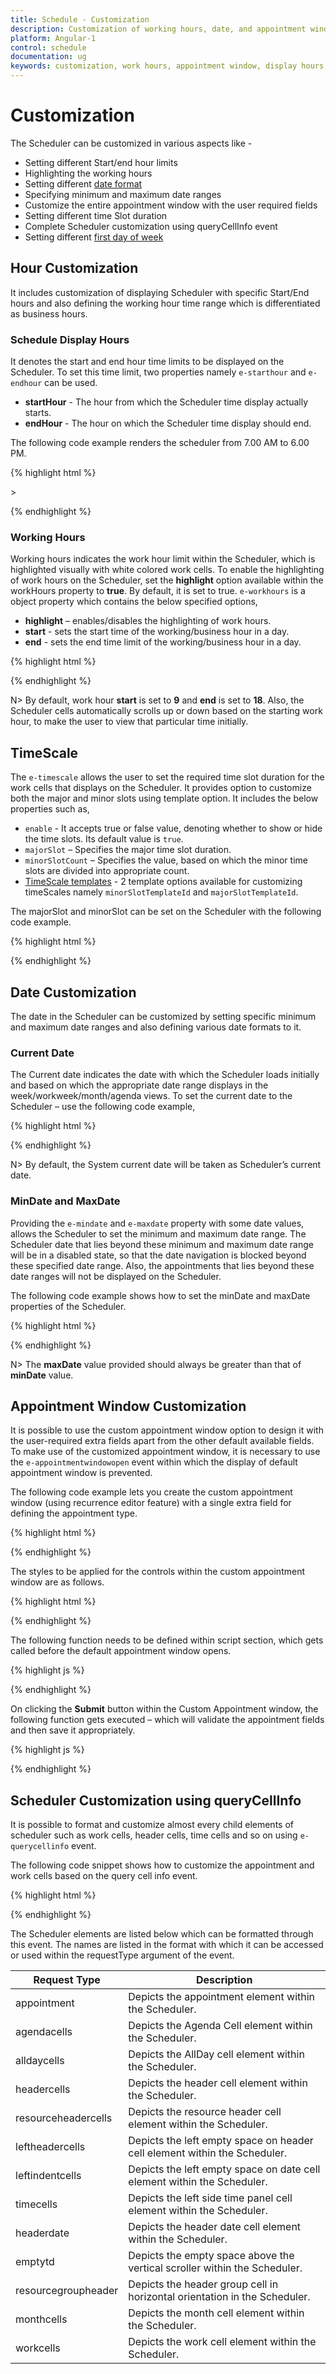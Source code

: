 ```yaml
---
title: Schedule - Customization	
description: Customization of working hours, date, and appointment window
platform: Angular-1
control: schedule
documentation: ug
keywords: customization, work hours, appointment window, display hours, Query cell info
---
```

# Customization

The Scheduler can be customized in various aspects like - 

* Setting different Start/end hour limits
* Highlighting the working hours 
* Setting different [date format](/angular-1/schedule/globalization-and-localization#date-format)
* Specifying minimum and maximum date ranges 
* Customize the entire appointment window with the user required fields
* Setting different time Slot duration
* Complete Scheduler customization using queryCellInfo event
* Setting different [first day of week](/angular-1/schedule/globalization-and-localization#first-day-of-week)

## Hour Customization

It includes customization of displaying Scheduler with specific Start/End hours and also defining the working hour time range which is differentiated as business hours.

### Schedule Display Hours

It denotes the start and end hour time limits to be displayed on the Scheduler. To set this time limit, two properties namely `e-starthour` and `e-endhour` can be used. 

* **startHour** - The hour from which the Scheduler time display actually starts.
* **endHour** - The hour on which the Scheduler time display should end.

The following code example renders the scheduler from 7.00 AM to 6.00 PM.

{% highlight html %}

<!DOCTYPE html>
<html lang="en" xmlns="http://www.w3.org/1999/xhtml" ng-app="ScheduleApp">
<head>
    <!-- Dependency file references -->>
</head>
<body>
    <div ng-controller="ScheduleCtrl">
        <ej-schedule id="Schedule1" e-width="100%" e-height="525px" e-starthour="7" e-endhour="18" e-currentdate="setDate" e-appointmentsettings-datasource="dataSource">
        </ej-schedule>
    </div>
    <script type="text/javascript">
        angular.module('ScheduleApp', ['ejangular']).controller('ScheduleCtrl', function ($scope) {
            $scope.dataSource = [{
                Id: 100,
                Subject: "Wild Discovery",
                StartTime: new Date(2017, 1, 7, 9, 00),
                EndTime: new Date(2017, 1, 7, 10, 30)
            }];
            $scope.setDate = new Date(2017, 1, 7);
        });
    </script>
</body>
</html>

{% endhighlight %}

### Working Hours

Working hours indicates the work hour limit within the Scheduler, which is highlighted visually with white colored work cells. To enable the highlighting of work hours on the Scheduler, set the **highlight** option available within the workHours property to **true**. By default, it is set to true. `e-workhours` is a object property which contains the below specified options,

* **highlight** – enables/disables the highlighting of work hours.
* **start** - sets the start time of the working/business hour in a day. 
* **end** - sets the end time limit of the working/business hour in a day. 


{% highlight html %}

<!DOCTYPE html>
<html lang="en" xmlns="http://www.w3.org/1999/xhtml" ng-app="ScheduleApp">
<head>
    <!-- Dependency file references -->
</head>
<body>
    <div ng-controller="ScheduleCtrl">
        <ej-schedule id="Schedule1" e-width="100%" e-height="525px" e-workhours-highlight="true" e-workhours-start="8" e-workhours-end="16" e-currentdate="setDate" e-appointmentsettings-datasource="dataSource">
        </ej-schedule>
    </div>
    <script type="text/javascript">
        angular.module('ScheduleApp', ['ejangular']).controller('ScheduleCtrl', function ($scope) {
            $scope.dataSource = [{
                Id: 100,
                Subject: "Wild Discovery",
                StartTime: new Date(2017, 1, 7, 9, 00),
                EndTime: new Date(2017, 1, 7, 10, 30)
            }];
            $scope.setDate = new Date(2017, 1, 7);
        });
    </script>
</body>
</html>

{% endhighlight %}

N> By default, work hour **start** is set to **9** and **end** is set to **18**. Also, the Scheduler cells automatically scrolls up or down based on the starting work hour, to make the user to view that particular time initially.

## TimeScale

The `e-timescale` allows the user to set the required time slot duration for the work cells that displays on the Scheduler. It provides option to customize both the major and minor slots using template option. It includes the below properties such as,

* `enable` - It accepts true or false value, denoting whether to show or hide the time slots. Its default value is `true`.
* `majorSlot` – Specifies the major time slot duration.
* `minorSlotCount` – Specifies the value, based on which the minor time slots are divided into appropriate count.
* [TimeScale templates](/angular-1/schedule/templates#timescale-templates) - 2 template options available for customizing timeScales namely `minorSlotTemplateId` and `majorSlotTemplateId`. 

The majorSlot and minorSlot can be set on the Scheduler with the following code example.

{% highlight html %}

<!DOCTYPE html>
<html lang="en" xmlns="http://www.w3.org/1999/xhtml" ng-app="ScheduleApp">
<head>
    <!-- Dependency file references -->
</head>
<body>
    <div ng-controller="ScheduleCtrl">
        <ej-schedule id="Schedule1" e-width="100%" e-height="525px" e-timescale-enable="true" e-timescale-majorslot="60" e-timescale-minorslotcount="6" e-currentdate="setDate" e-appointmentsettings-datasource="dataSource">
        </ej-schedule>
    </div>
    <script type="text/javascript">
        angular.module('ScheduleApp', ['ejangular']).controller('ScheduleCtrl', function ($scope) {
            $scope.dataSource = [{
                Id: 100,
                Subject: "Wild Discovery",
                StartTime: new Date(2017, 1, 7, 9, 00),
                EndTime: new Date(2017, 1, 7, 10, 30)
            }];
            $scope.setDate = new Date(2017, 1, 7);
        });
    </script>
</body>
</html>

{% endhighlight %}

## Date Customization

The date in the Scheduler can be customized by setting specific minimum and maximum date ranges and also defining various date formats to it.

### Current Date

The Current date indicates the date with which the Scheduler loads initially and based on which the appropriate date range displays in the week/workweek/month/agenda views. To set the current date to the Scheduler – use the following code example,

{% highlight html %}

<!DOCTYPE html>
<html lang="en" xmlns="http://www.w3.org/1999/xhtml" ng-app="ScheduleApp">
<head>
    <!-- Dependency file references -->
</head>
<body>
    <div ng-controller="ScheduleCtrl">
        <ej-schedule id="Schedule1" e-width="100%" e-height="525px" e-currentdate="setDate" e-appointmentsettings-datasource="dataSource">
        </ej-schedule>
    </div>
    <script type="text/javascript">
        angular.module('ScheduleApp', ['ejangular']).controller('ScheduleCtrl', function ($scope) {
            $scope.dataSource = [{
                Id: 100,
                Subject: "Wild Discovery",
                StartTime: new Date(2017, 1, 7, 9, 00),
                EndTime: new Date(2017, 1, 7, 10, 30)
            }];
            $scope.setDate = new Date(2017, 1, 7);
        });
    </script>
</body>
</html>

{% endhighlight %}

N> By default, the System current date will be taken as Scheduler’s current date.

### MinDate and MaxDate

Providing the `e-mindate` and `e-maxdate` property with some date values, allows the Scheduler to set the minimum and maximum date range. The Scheduler date that lies beyond these minimum and maximum date range will be in a disabled state, so that the date navigation is blocked beyond these specified date range. Also, the appointments that lies beyond these date ranges will not be displayed on the Scheduler.  

The following code example shows how to set the minDate and maxDate properties of the Scheduler.

{% highlight html %}

<!DOCTYPE html>
<html lang="en" xmlns="http://www.w3.org/1999/xhtml" ng-app="ScheduleApp">
<head>
    <!-- Dependency file references -->
</head>
<body>
    <div ng-controller="ScheduleCtrl">
        <ej-schedule id="Schedule1" e-width="100%" e-height="525px" e-mindate="minDate" e-maxdate="maxDate" e-currentdate="setDate" e-appointmentsettings-datasource="dataSource">
        </ej-schedule>
    </div>
    <script type="text/javascript">
        angular.module('ScheduleApp', ['ejangular']).controller('ScheduleCtrl', function ($scope) {
            $scope.dataSource = [{
                Id: 100,
                Subject: "Wild Discovery",
                StartTime: new Date(2017, 1, 7, 9, 00),
                EndTime: new Date(2017, 1, 7, 10, 30)
            }];
            $scope.setDate = new Date(2017, 1, 7);
            $scope.minDate = new Date(2017, 1, 4);
            $scope.maxDate = new Date(2017, 1, 10);
        });
    </script>
</body>
</html>

{% endhighlight %}

N> The **maxDate** value provided should always be greater than that of **minDate** value.

## Appointment Window Customization

It is possible to use the custom appointment window option to design it with the user-required extra fields apart from the other default available fields. To make use of the customized appointment window, it is necessary to use the `e-appointmentwindowopen` event within which the display of default appointment window is prevented.

The following code example lets you create the custom appointment window (using recurrence editor feature) with a single extra field for defining the appointment type.

{% highlight html %}

<!DOCTYPE html>
<html lang="en" xmlns="http://www.w3.org/1999/xhtml" ng-app="ScheduleApp">
<head>
    <!-- Dependency file references -->
</head>
<body>
    <div ng-controller="ScheduleCtrl">
        <ej-schedule id="Schedule1" e-width="100%" e-height="525px" e-currentdate="setDate" e-appointmentwindowopen="onAppointmentWindowOpen" e-appointmentsettings-datasource="appointments"
            e-appointmentsettings-id="Id"
            e-appointmentsettings-subject="Subject"
            e-appointmentsettings-starttime="StartTime"
            e-appointmentsettings-endtime="EndTime"
            e-appointmentsettings-description="Description"
            e-appointmentsettings-allday="AllDay"
            e-appointmentsettings-recurrence="Recurrence"
            e-appointmentsettings-recurrencerule="RecurrenceRule">
        </ej-schedule>
        <div id="customWindow" ej-dialog e-width="600" e-height="auto" e-position-x="200" e-position-y="100" e-showoninit="false" e-enablemodal="true" e-title="Appointment Window" e-enableresize="false" e-allowkeyboardnavigation="false" e-close="clearFields" style="display: none">
            <div id="appWindow">
                <form id="custom">
                    <table width="100%" cellpadding="5">
                        <tbody>
                            <tr style="display: none">
                                <td>Id:
                                </td>
                                <td colspan="2">
                                    <input id="customId" type="text" name="Id" />
                                </td>
                            </tr>
                            <tr>
                                <td>Subject:
                                </td>
                                <td colspan="2">
                                    <input id="subject" type="text" value="" name="Subject" onfocus="temp()" style="width: 100%" />
                                </td>
                            </tr>
                            <tr>
                                <td>Description:
                                </td>
                                <td colspan="2">
                                    <textarea id="customdescription" name="Description" rows="3" cols="50" style="width: 100%; resize: vertical"></textarea>
                                </td>
                            </tr>
                            <tr>
                                <td>StartTime:
                                </td>
                                <td>
                                    <input id="StartTime" type="text" value="" ej-datetimepicker e-width="150px" />
                                </td>
                            </tr>
                            <tr>
                                <td>EndTime:
                                </td>
                                <td>
                                    <input id="EndTime" type="text" value="" ej-datetimepicker e-width="150px" />
                                </td>
                            </tr>
                            <tr>
                                <td>Appointment Type:</td>
                                <td>
                                    <input type="text" id="AppointmentType" ej-dropdownlist e-datasource="appTypes" e-fields-text="text" e-fields-id="id" e-fields-value="text" /></td>
                            </tr>
                            <tr>
                                <td colspan="3">
                                    <div class="customcheck">AllDay:</div>
                                    <div class="customcheck">
                                        <input id="allday" type="checkbox" name="AllDay" onchange="alldayCheck()" />
                                    </div>
                                    <div class="customcheck">Recurrence:</div>
                                    <div>
                                        <input id="recurrence" type="checkbox" name="Recurrence" ej-checkbox e-change="recurCheck" />
                                    </div>
                                </td>
                            </tr>
                            <tr id="summarytr" style="display: none;">
                                <td colspan="3">
                                    <div class="recsummary">Summary:</div>
                                    <div>
                                        <label id="recsummary" name="Summary"></label>
                                    </div>
                                </td>
                            </tr>
                            <tr id="edittr" style="display: none;">
                                <td colspan="3">
                                    <div><a id="recedit" onclick="Recurrencerule()">Edit</a></div>
                                </td>
                            </tr>
                        </tbody>
                    </table>
                </form>
                <div>
                    <button type="submit" onclick="cancel()" id="btncancel" ej-button e-width="85px" style="float: right; margin-right: 20px; margin-bottom: 10px;">Cancel</button>
                    <button type="submit" onclick="save()" id="btnsubmit" ej-button e-width="85px" style="float: right; margin-right: 20px; margin-bottom: 10px;">Submit</button>
                </div>
            </div>
            <div id="recWindow" style="display: none">
                <ej-recurrenceeditor id="recurrenceEditor" e-selectedrecurrencetype="0" e-frequencies="recFrequencies"></ej-recurrenceeditor>
                <br />
                <div>
                    <button type="submit" id="reccancel" ej-button e-click="onRecurrenceClick" style="float: right; margin-right: 20px; margin-bottom: 10px;">Cancel</button>
                    <button type="submit" id="recsubmit" ej-button e-click="onRecurrenceClick" style="float: right; margin-right: 20px; margin-bottom: 10px;">Submit</button>
                </div>
            </div>
        </div>
    </div>
    <script type="text/javascript">
        angular.module('ScheduleApp', ['ejangular']).controller('ScheduleCtrl', function ($scope) {
            $scope.recFrequencies = ["daily", "weekly", "monthly", "yearly", "everyweekday"];
            // DataSource values for the appointment type field
            $scope.appTypes = [{
                text: "Tentative",
                id: 1
            }, {
                text: "Busy",
                id: 3
            }, {
                text: "Free",
                id: 5
            }, {
                text: "Out Of Office",
                id: 7
            }];
            $scope.appointments = [{
                Id: 1,
                Subject: "Talk with Nature",
                StartTime: new Date(2017, 1, 7, 6, 0),
                EndTime: new Date(2017, 1, 7, 7, 30)
            }];
            $scope.setDate = new Date(2017, 1, 7);
        });
    </script>
</body>
</html>

{% endhighlight %}

The styles to be applied for the controls within the custom appointment window are as follows.

{% highlight html %}

<style>
    .customcheck {
    float: left;
    margin-right: 10px;
    }
	
    .error {
    background-color: #FF8A8A;
    }
	
    #custom table td {
    padding:5px;
    }
</style>

{% endhighlight %}

The following function needs to be defined within script section, which gets called before the default appointment window opens.

{% highlight js %}

<script>
        function onAppointmentWindowOpen(args) {
            args.cancel = true; // prevents the display of default appointment window
            var schObj = $("#Schedule1").data("ejSchedule");
            // When double clicked on the Scheduler cells, fills the StartTime and EndTime fields appropriately
            $("#StartTime").ejDateTimePicker({ value: args.startTime });
            $("#EndTime").ejDateTimePicker({ value: args.endTime });
            $("#recWindow").css("display", "none");
            $("#appWindow").css("display", "");
            if (!ej.isNullOrUndefined(args.target)) {
                // When double clicked on the Scheduler cells, if the target is allday or month cells – only then enable check mark on the allday checkbox
                if ($(args.target.currentTarget).hasClass("e-alldaycells") || (args.startTime.getHours() == 0 && args.endTime.getHours() == 23))
                    $("#allday").prop("checked", true);
                else
                    args.model.currentView == "month" ? $("#allday").prop("checked", true) : $("#allday").prop("checked", false);
                // If the target is allday or month cells – disable the StartTime and EndTime fields
                $("#StartTime,#EndTime").ejDateTimePicker({
                    enabled: ($(args.target.currentTarget).hasClass("e-alldaycells") || (args.startTime.getHours() == 0 && args.endTime.getHours() == 23) || $(args.target.currentTarget).hasClass("e-monthcells") || args.model.currentView == "month") ? false : true
                });
            }
            // If double clicked on the appointments, fill the custom appointment window fields with appropriate values.
            if (!ej.isNullOrUndefined(args.appointment)) {
                $("#customId").val(args.appointment.Id);
                $("#subject").val(args.appointment.Subject);
                $("#StartTime").ejDateTimePicker({ value: new Date(args.appointment.StartTime) });
                $("#EndTime").ejDateTimePicker({ value: new Date(args.appointment.EndTime) });
                // Fills the Appointment type dropdown with its value
                var value = args.appointment.AppointmentType;
                $("#AppointmentType").ejDropDownList("clearText");
                $("#AppointmentType").ejDropDownList({
                    text: value, value: value
                });
                $("#allday").prop("checked", args.appointment.AllDay);
                $("#recurrence").ejCheckBox({ checked: args.appointment.Recurrence });
                if (args.appointment.Recurrence) {
                    $("#edittr").css("display", "");
                    $("#recsummary").html(args.appointment.RecurrenceRule);
                    $("#summarytr").css("display", "");
                    recObj = $("#recurrenceEditor").ejRecurrenceEditor('instance');
                    recObj._recRule = args.appointment.RecurrenceRule; // app recurrence rule is stored in Recurrence editor object
                    recObj.recurrenceRuleSplit(args.appointment.RecurrenceRule, args.appointment.recurrenceExDate); //splitting the recurrence rule
                    recObj.showRecurrenceSummary(args.appointment.Id); // updating the recurrence rule in Recurrence editor
                }
            }
            $("#customWindow").ejDialog("open");
        }
</script>

{% endhighlight %}

On clicking the **Submit** button within the Custom Appointment window, the following function gets executed – which will validate the appointment fields and then save it appropriately.

{% highlight js %}

<script>
        function save() {
            // checks if the subject value is not left blank before saving it.
            if ($.trim($("#subject").val()) == "") {
                $("#subject").addClass("error");
                return false;
            }
            var obj = {}, temp = {}, rType;
            var formelement = $("#customWindow").find("#custom").get(0);
            // looping through the custom form elements to get each value and form a JSON object
            for (var index = 0; index < formelement.length; index++) {
                var columnName = formelement[index].name, $element = $(formelement[index]);
                if (columnName != undefined) {
                    if (columnName == "")
                        columnName = formelement[index].id.replace(this._id, "");
                    if (columnName != "" && obj[columnName] == null) {
                        var value = formelement[index].value;
                        if (columnName == "Id" && value != "")
                            value = parseInt(value);
                        if ($element.hasClass("e-datetimepicker")) {
                            columnName = $element.attr("id");
                            value = new Date(value);
                        }
                        if (formelement[index].type == "checkbox")
                            value = formelement[index].checked;
                        obj[columnName] = value;
                    }
                }
            }
            obj["RecurrenceRule"] = (obj.Recurrence) ? recurRule : null;
            var appTypeObj = $("#AppointmentType").data("ejDropDownList");
            obj["AppointmentType"] = appTypeObj.getSelectedValue();
            $("#customWindow").ejDialog("close");
            var object = $("#Schedule1").data("ejSchedule");
            object.saveAppointment(obj);
            clearFields();
        }

        // This function executes when the submit/cancel button in the recurrence editor window is pressed.
        function onRecurrenceClick(args) {
            if ($(args.e.currentTarget).attr("id") == "recsubmit") {
                recObj = $("#recurrenceEditor").ejRecurrenceEditor('instance');
                recObj.closeRecurPublic();
                recurRule = recObj._recRule;
                $("#recsummary").html(recurRule);
            }
            else
                if (($(args.e.currentTarget).attr("id") == "reccancel")) {
                    if ($("#recsummary").html() == "") {
                        $("#edittr").css("display", "none");
                        $("#recurrence").ejCheckBox({ checked: false });
                    }
                    else
                        $("#recurrence").ejCheckBox({ checked: true });
                }
            $("#recWindow").css("display", "none");
            $("#appWindow").css("display", "");
            if ($("#recsummary").html() != "")
                $("#summarytr").css("display", "");

        }

        // This function executes when the Edit anchor tag in the edit appointment window is clicked.
        function Recurrencerule() {
            $("#recWindow").css("display", "");
            $("#appWindow").css("display", "none");
        }

        // Clears all the field values of the custom window after saving appointments
        function clearFields() {
            $("#customId").val("");
            recObj = $("#recurrenceEditor").ejRecurrenceEditor('instance');
            recObj.clearRecurrenceFields();
            $("#subject").val("");
            $("#AppointmentType").val("");
            $("#recsummary").html("");
            $("#summarytr").css("display", "none");
            $("#recurrence").ejCheckBox({ checked: false });
            $("#edittr").css("display", "none");
            $("#StartTime,#EndTime").ejDateTimePicker({ enabled: true });
        }

        // This function executes when the recurrence checkbox is checked in the custom appointment window
        function recurCheck(args) {
            if (args.isInteraction) {
                if ($("#recurrence").get(0).checked == true) {  // Displays the recurrence field, when recurrence checkbox is checked.
                    $("#recWindow").css("display", "");
                    $("#appWindow").css("display", "none");
                    $("#edittr").css("display", "");

                }
                else {
                    $("#recWindow").css("display", "none");
                    $("#edittr").css("display", "none");
                    $("#recsummary").html("");
                    $("#summarytr").css("display", "none");
                }
            }
        }

        // This function executes when the All-day checkbox is checked in the custom appointment window
        function alldayCheck() {
            // Disables and sets the specific hours to the StartTime and EndTime fields, when the all-day checkbox is checked
            if ($("#allday").prop("checked")) {
                var a = $("#StartTime").data("ejDateTimePicker").model.value;
                a.setHours(0, 0, 0);
                var b = $("#EndTime").data("ejDateTimePicker").model.value;
                b.setHours(23, 59, 0);
                $("#StartTime").ejDateTimePicker({
                    value: new Date(a),
                    enabled: false
                });
                $("#EndTime").ejDateTimePicker({
                    value: new Date(b),
                    enabled: false
                });
            } else {
                $("#StartTime").ejDateTimePicker({
                    enabled: true
                });
                $("#EndTime").ejDateTimePicker({
                    enabled: true
                });
            }
        }

        // This function executes when the subject text field is currently being focussed
        function temp() {
            $("#subject").removeClass("error");
        }

        // This function executes when the cancel button in the custom appointment window is pressed.
        function cancel() {
            recObj = $("#recurrenceEditor").ejRecurrenceEditor('instance');
            clearFields();
            $("#customWindow").ejDialog("close");
        }
</script>

{% endhighlight %}

## Scheduler Customization using queryCellInfo

It is possible to format and customize almost every child elements of scheduler such as work cells, header cells, time cells and so on using `e-querycellinfo` event.

The following code snippet shows how to customize the appointment and work cells based on the query cell info event.

{% highlight html %}

<!DOCTYPE html>
<html lang="en" xmlns="http://www.w3.org/1999/xhtml" ng-app="ScheduleApp">
<head>
    <!-- Dependency file references -->
</head>
<body>
    <div ng-controller="ScheduleCtrl">
        <ej-schedule id="Schedule1" e-width="100%" e-height="525px" e-querycellinfo="checkInfo">
        </ej-schedule>
    </div>
    <script type="text/javascript">
        angular.module('ScheduleApp', ['ejangular']).controller('ScheduleCtrl', function ($scope) {
        });
        function checkInfo(args) {
            switch (args.requestType) {
                case "workcells":
                    args.element.css("background-color", "#ffe9cc");
                    break;
                case "monthcells":
                    args.element.css("background-color", "#faa41a");
                    args.element.css("border-color", "#faa41a");
                    break;
            }
        }
    </script>
</body>
</html>

{% endhighlight %}

The Scheduler elements are listed below which can be formatted through this event. The names are listed in the format with which it can be accessed or used within the requestType argument of the event.

<table class="params">
    <thead>
        <tr>
            <th>Request Type</th>
            <th>Description</th>
        </tr>
    </thead>
    <tbody>
        <tr>
            <td class="name">appointment</td>
            <td class="description">Depicts the appointment element within the Scheduler.</td>
        </tr>
        <tr>
            <td class="name">agendacells</td>
            <td class="description">Depicts the Agenda Cell element within the Scheduler.</td>
        </tr>
        <tr>
            <td class="name">alldaycells</td>
            <td class="description">Depicts the AllDay cell element within the Scheduler.</td>
        </tr>
        <tr>
            <td class="name">headercells</td>
            <td class="description">Depicts the header cell element within the Scheduler.</td>
        </tr>
        <tr>
            <td class="name">resourceheadercells</td>
            <td class="description">Depicts the resource header cell element within the Scheduler.</td>
        </tr>
        <tr>
            <td class="name">leftheadercells</td>
            <td class="description">Depicts the left empty space on header cell element within the Scheduler.</td>
        </tr>
        <tr>
            <td class="name">leftindentcells</td>
            <td class="description">Depicts the left empty space on date cell element within the Scheduler.</td>
        </tr>
        <tr>
            <td class="name">timecells</td>
            <td class="description">Depicts the left side time panel cell element within the Scheduler.</td>
        </tr>
        <tr>
            <td class="name">headerdate</td>
            <td class="description">Depicts the header date cell element within the Scheduler.</td>
        </tr>
        <tr>
            <td class="name">emptytd</td>
            <td class="description">Depicts the empty space above the vertical scroller within the Scheduler.</td>
        </tr>
        <tr>
            <td class="name">resourcegroupheader</td>
            <td class="description">Depicts the header group cell in horizontal orientation in the Scheduler.</td>
        </tr>
        <tr>
            <td class="name">monthcells</td>
            <td class="description">Depicts the month cell element within the Scheduler.</td>
        </tr>
        <tr>
            <td class="name">workcells</td>
            <td class="description">Depicts the work cell element within the Scheduler.</td>
        </tr>
    </tbody>
</table>
